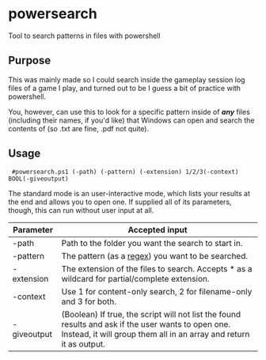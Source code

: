 # powersearch
Tool to search patterns in files with powershell

## Purpose
This was mainly made so I could search inside the gameplay session log files of a game I play, and turned out to be I guess a bit of practice with powershell.

You, however, can use this to look for a specific pattern inside of ***any*** files (including their names, if you'd like) that Windows can open and search the contents of (so .txt are fine, .pdf not quite).

## Usage
``` #powersearch.ps1 (-path) (-pattern) (-extension) 1/2/3(-context) BOOL(-giveoutput)```

The standard mode is an user-interactive mode, which lists your results at the end and allows you to open one.
If supplied all of its parameters, though, this can run without user input at all.

Parameter|Accepted input
---------|--------------
-path| Path to the folder you want the search to start in.
-pattern| The pattern (as a [regex](https://en.wikipedia.org/wiki/Regular_expression)) you want to be searched.
-extension| The extension of the files to search. Accepts * as a wildcard for partial/complete extension.
-context| Use 1 for content-only search, 2 for filename-only and 3 for both.
-giveoutput| (Boolean) If true, the script will not list the found results and ask if the user wants to open one. Instead, it will group them all in an array and return it as output.



